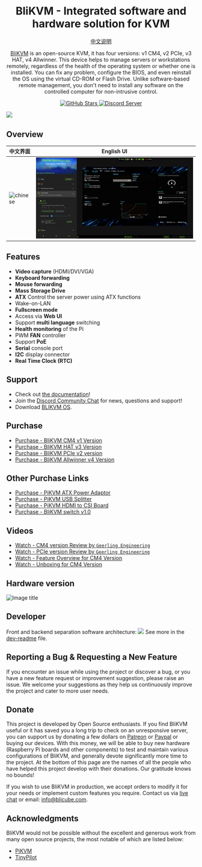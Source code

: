 <h1 align="center">BliKVM - Integrated software and hardware solution for KVM</h1>
<p align="center">
<a href="README_CN.md">中文说明</a>
</p>
<p align="center">
  <a href="https://www.blicube.com">BliKVM</a> is an open-source KVM, it has four versions: v1 CM4,  v2 PCIe, v3 HAT, v4 Allwinner. This device helps to manage servers or workstations remotely, regardless of the health of the operating system or whether one is installed. You can fix any problem, configure the BIOS, and even reinstall the OS using the virtual CD-ROM or Flash Drive. Unlike software-based remote management, you don't need to install any software on the controlled computer for non-intrusive control.
</p>

<p align="center">
  <a href="https://github.com/ThomasVon2021/blikvm/stargazers">
    <img alt="GitHub Stars" src="https://img.shields.io/github/stars/ThomasVon2021/blikvm?color=ffcb2f&label=%E2%AD%90%20on%20GitHub">
  </a>
  <a href="https://discord.gg/9Y374gUF6C">
    <img alt="Discord Server" src="https://img.shields.io/discord/943534043515977768?color=0&label=discord%20server&logo=discord">
  </a>
</p>

![](/images/hardware-connect.png)
## Overview

| __中文界面__ | __English UI__ |
|--------------------------------------------|-------------------------------------------|
| ![chinese](/images/web/web-chinese.png) | ![English UI](/images/web/web-english.png) |


## Features

- **Video capture** (HDMI/DVI/VGA)
- **Keyboard forwarding**
- **Mouse forwarding**
- **Mass Storage Drive**
- **ATX** Control the server power using ATX functions
- Wake-on-LAN
- **Fullscreen mode**
- Access via **Web UI**
- Support **multi language** switching
- **Health monitoring** of the Pi
- PWM **FAN** controller
- Support **PoE**
- **Serial** console port
- **I2C** display connector
- **Real Time Clock (RTC)**  

## Support

- Check out [the documentation](https://wiki.blicube.com/blikvm/)!
- Join the [Discord Community Chat](https://discord.gg/9Y374gUF6C) for news, questions and support!
- Download [BLIKVM OS](https://wiki.blicube.com/blikvm/en/flashing_os/).

## Purchase
- [Purchase - BliKVM CM4 v1 Version](https://www.aliexpress.com/item/1005003262886521.html)
- [Purchase - BliKVM HAT v3  Version](https://www.aliexpress.com/item/1005004377930400.html)
- [Purchase - BliKVM PCIe v2 version](https://www.aliexpress.com/item/1005004572837650.html)
- [Purchase - BliKVM Allwinner v4 Version](https://www.aliexpress.com/item/3256805673100994.html)

## Other Purchase Links
- [Purchase - PiKVM ATX Power Adaptor](https://www.aliexpress.com/item/1005003761450893.html)
- [Purchase - PiKVM USB Splitter](https://www.aliexpress.com/item/1005003793429781.html)
- [Purchase - PiKVM HDMI to CSI Board](https://www.aliexpress.com/item/1005002861310912.html)
- [Purchase - BliKVM switch v1.0](https://www.aliexpress.com/item/1005005149590635.html)

## Videos

- [Watch - CM4 version Review by `Geerling Engineering`](https://www.youtube.com/watch?v=3OPd7svT3bE) 
- [Watch - PCIe version Review by `Geerling Engineering`](https://www.youtube.com/watch?v=cVWF3u-y-Zg) 
- [Watch - Feature Overview for CM4 Version](https://www.youtube.com/watch?v=aehOawHklGE)
- [Watch - Unboxing for CM4 Version](https://www.youtube.com/watch?v=d7I9l5yG5M8)

## Hardware version

![Image title](/images/version_all.png)

## Developer
Front and backend separation software architecture: 
![](/images/docs_image/arch.drawio.png)
See more in the [dev-readme](dev-readme.md) file.

## Reporting a Bug & Requesting a New Feature
  If you encounter an issue while using the project or discover a bug, or you have a new feature request or improvement suggestion, please raise an issue. We welcome your suggestions as they help us continuously improve the project and cater to more user needs.

## Donate
This project is developed by Open Source enthusiasts. If you find BliKVM useful or it has saved you a long trip to check on an unresponsive server, you can support us by donating a few dollars on [Patreon](https://www.patreon.com/blikvm) or [Paypal](https://www.paypal.me/blikvm) or buying our devices. With this money, we will be able to buy new hardware (Raspberry Pi boards and other components) to test and maintain various configurations of BliKVM, and generally devote significantly more time to the project. At the bottom of this page are the names of all the people who have helped this project develop with their donations. Our gratitude knows no bounds!

If you wish to use BliKVM in production, we accept orders to modify it for your needs or implement custom features you require. Contact us via [live chat](https://discord.gg/9Y374gUF6C) or email: info@blicube.com.

## Acknowledgments

BliKVM would not be possible without the excellent and generous work from many open source projects, 
the most notable of which are listed below:  

- [PiKVM](https://github.com/pikvm/pikvm)
- [TinyPilot](https://github.com/tiny-pilot/tinypilot)
